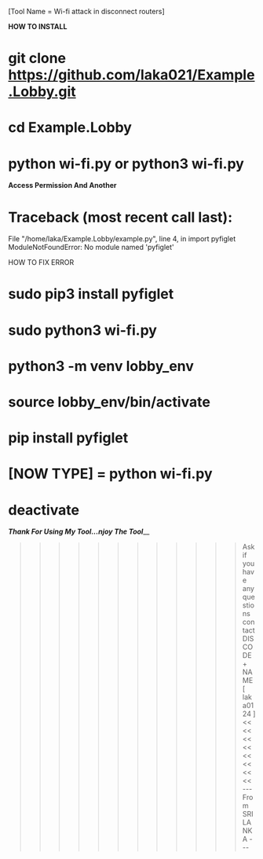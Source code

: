 [Tool Name = Wi-fi attack in disconnect routers]

**HOW TO INSTALL** 

# git clone https://github.com/laka021/Example.Lobby.git
# cd Example.Lobby
# python wi-fi.py or python3 wi-fi.py

**Access Permission And Another** 

#  Traceback (most recent call last):
  File "/home/laka/Example.Lobby/example.py", line 4, in <module>
    import pyfiglet
ModuleNotFoundError: No module named 'pyfiglet'

 HOW TO FIX ERROR

# sudo pip3 install pyfiglet
# sudo python3 wi-fi.py
# python3 -m venv lobby_env
# source lobby_env/bin/activate
# pip install pyfiglet
# [NOW TYPE] = python wi-fi.py
# deactivate

_______________Thank For Using My Tool...njoy The Tool_________________

>>>>>>>>>>>> Ask if you have any questions contact DISCODE + NAME  [ laka0124 ] <<<<<<<<<<<<<<<<
--- From SRI LANKA ---
